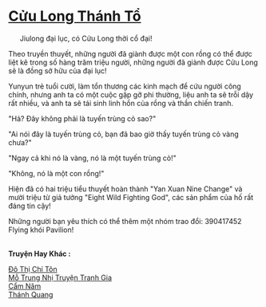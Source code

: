 <a href="https://truyentiki.com/cuu-long-thanh-to.33651/" title="Cửu Long Thánh Tổ"><h1>Cửu Long Thánh Tổ</h1></a><div style="display:table"><img align="right" style="float: left; padding: 10px;" src="https://truyentiki.com/images/story/200x260/cuu-long-thanh-to-1591155563.jpg" alt="">Jiulong đại lục, có Cửu Long thời cổ đại! <p></p> Theo truyền thuyết, những người đã giành được một con rồng có thể được liệt kê trong số hàng trăm triệu người, những người đã giành được Cửu Long sẽ là đồng sở hữu của đại lục! <p></p> Yunyun trẻ tuổi cười, làm tổn thương các kinh mạch để cứu người công chính, nhưng anh ta có một cuộc gặp gỡ phi thường, liệu anh ta sẽ trỗi dậy rất nhiều, và anh ta sẽ tái sinh linh hồn của rồng và thần chiến tranh. <p></p> "Hả? Đây không phải là tuyến trùng cỏ sao?" <p></p> "Ai nói đây là tuyến trùng cỏ, bạn đã bao giờ thấy tuyến trùng cỏ vàng chưa?" <p></p> "Ngay cả khi nó là vàng, nó là một tuyến trùng cỏ!" <p></p> "Không, nó là một con rồng!" <p></p> Hiện đã có hai triệu tiểu thuyết hoàn thành "Yan Xuan Nine Change" và mười triệu từ giả tưởng "Eight Wild Fighting God", các sản phẩm của hố rất đáng tin cậy! <p></p> Những người bạn yêu thích có thể thêm một nhóm trao đổi: 390417452 Flying khói Pavilion!</div><p><br><b>Truyện Hay Khác :</b></p><a href="https://truyentiki.com/do-thi-chi-ton.33650/" alt="Đô Thị Chí Tôn">Đô Thị Chí Tôn</a><br/><a href="https://www.flickr.com/photos/188164041@N05/49942327862/" alt="Mỗ Trung Nhị Truyện Tranh Gia">Mỗ Trung Nhị Truyện Tranh Gia</a><br/><a href="https://www.flickr.com/photos/188164041@N05/49951991823/" alt="Cẩm Năm">Cẩm Năm</a><br/><a href="https://github.com/nownovels/top500/tree/master/truyenhay/33897/" alt="Thánh Quang">Thánh Quang</a><br/>
